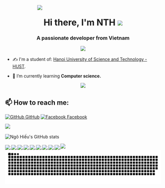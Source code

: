 <img align="right" width="400" src="https://github.githubassets.com/images/modules/profile/profile-first-repo.svg">
<h1 align="center">
  Hi there, I'm NTH
  <img src="https://media.giphy.com/media/hvRJCLFzcasrR4ia7z/giphy.gif" width="30px"/>
</h1>
<h3 align="center">A passionate developer from Vietnam </h3>
<p align="center"><img src="https://img.icons8.com/color/48/000000/vietnam-circular.png"/></p>

- ✍ I'm a student of: [Hanoi University of Science and Technology - HUST](https://www.hust.edu.vn/).

- 🌱 I’m currently learning **Computer science.**
<p align="center" color="#36BCF7FF"><img src="https://readme-typing-svg.herokuapp.com?lines=I'm+a+Developer;I'm+a+Huster"></p>

## 📫 How to reach me: 

[![GitHub](https://i.stack.imgur.com/tskMh.png) GitHub](https://github.com/engineer276/) [![Facebook](https://i.imgur.com/N5R0EkH.png) Facebook](https://www.facebook.com/hieuu.nt.276/)<br> 

<img src="https://user-images.githubusercontent.com/73097560/115834477-dbab4500-a447-11eb-908a-139a6edaec5c.gif">


![Ngô Hiếu's GitHub stats](https://github-readme-stats.vercel.app/api?username=engineer276&theme=transparent&show_icons=true)

<a href="https://github.com/engineer276/ML-For-Beginners/">
  <!-- Change the `github-readme-stats.anuraghazra1.vercel.app` to `github-readme-stats.vercel.app`  -->
  <img align="center" src="https://github-readme-stats.anuraghazra1.vercel.app/api/pin/?username=engineer276&repo=ML-For-Beginners&theme=radical" />
</a>    
<a href="https://github.com/engineer276/MiniGPT-4/">
  <!-- Change the `github-readme-stats.anuraghazra1.vercel.app` to `github-readme-stats.vercel.app`  -->
  <img align="center" src="https://github-readme-stats.anuraghazra1.vercel.app/api/pin/?username=engineer276&repo=MiniGPT-4&theme=merko" />
</a>

<a href="https://github.com/engineer276/AI-For-Beginners/">
  <!-- Change the `github-readme-stats.anuraghazra1.vercel.app` to `github-readme-stats.vercel.app`  -->
  <img align="center" src="https://github-readme-stats.anuraghazra1.vercel.app/api/pin/?username=engineer276&repo=AI-For-Beginners&theme=gruvbox" />
</a>    
<a href="https://github.com/engineer276/Happy-New-Year-2023/">
  <!-- Change the `github-readme-stats.anuraghazra1.vercel.app` to `github-readme-stats.vercel.app`  -->
  <img align="center" src="https://github-readme-stats.anuraghazra1.vercel.app/api/pin/?username=engineer276&repo=Happy-New-Year-2023&theme=dark" />
</a>

<a href="https://github.com/engineer276/Basic-Assistant/">
  <!-- Change the `github-readme-stats.anuraghazra1.vercel.app` to `github-readme-stats.vercel.app`  -->
  <img align="center" src="https://github-readme-stats.anuraghazra1.vercel.app/api/pin/?username=engineer276&repo=Basic-Assistant&theme=onedark" />
</a>    
<a href="https://github.com/engineer276/Web-Dev-For-Beginners/">
  <!-- Change the `github-readme-stats.anuraghazra1.vercel.app` to `github-readme-stats.vercel.app`  -->
  <img align="center" src="https://github-readme-stats.anuraghazra1.vercel.app/api/pin/?username=engineer276&repo=Web-Dev-For-Beginners&theme=cobalt" />
</a>

<a href="https://github.com/engineer276/Attack-C-program/">
  <!-- Change the `github-readme-stats.anuraghazra1.vercel.app` to `github-readme-stats.vercel.app`  -->
  <img align="center" src="https://github-readme-stats.anuraghazra1.vercel.app/api/pin/?username=engineer276&repo=Attack-C-program&theme=synthwave" />
</a>    
<a href="https://github.com/engineer276/ML-foundations/">
  <!-- Change the `github-readme-stats.anuraghazra1.vercel.app` to `github-readme-stats.vercel.app`  -->
  <img align="center" src="https://github-readme-stats.anuraghazra1.vercel.app/api/pin/?username=engineer276&repo=ML-foundations&theme=highcontrast" />
</a>

<a href="https://github.com/engineer276/ASCII-generator/">
  <!-- Change the `github-readme-stats.anuraghazra1.vercel.app` to `github-readme-stats.vercel.app`  -->
  <img align="center" src="https://github-readme-stats.anuraghazra1.vercel.app/api/pin/?username=engineer276&repo=ASCII-generator&theme=dracula" />
</a>

<img src="https://user-images.githubusercontent.com/73097560/115834477-dbab4500-a447-11eb-908a-139a6edaec5c.gif">

<picture>
  <source media="(prefers-color-scheme: dark)" srcset="https://raw.githubusercontent.com/engineer276/engineer276/output/github-contribution-grid-snake-dark.svg">
  <source media="(prefers-color-scheme: light)" srcset="https://raw.githubusercontent.com/engineer276/engineer276/output/github-contribution-grid-snake.svg">
  <img alt="github contribution grid snake animation" src="https://raw.githubusercontent.com/engineer276/engineer276/output/github-contribution-grid-snake.svg">
</picture>
